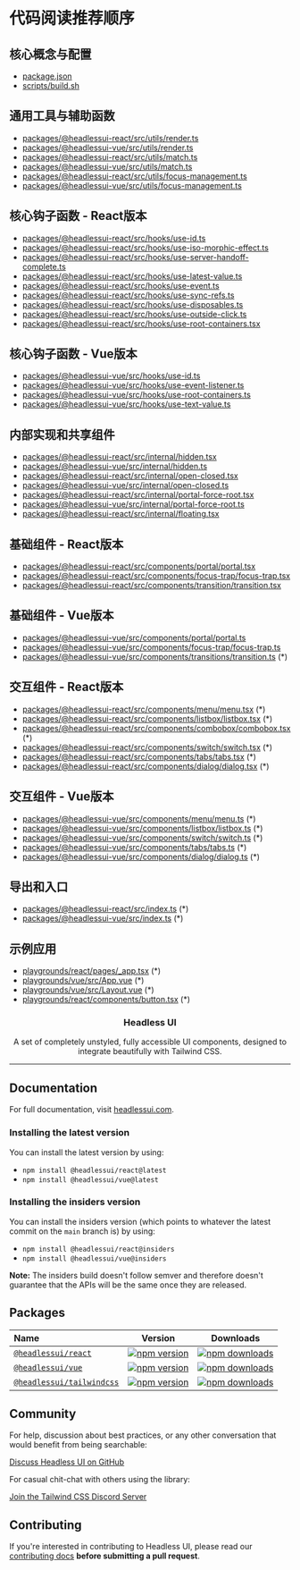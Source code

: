 # 代码阅读推荐顺序

## 核心概念与配置

- [package.json](/package.json)
- [scripts/build.sh](/scripts/build.sh)

## 通用工具与辅助函数

- [packages/@headlessui-react/src/utils/render.ts](/packages/@headlessui-react/src/utils/render.ts)
- [packages/@headlessui-vue/src/utils/render.ts](/packages/@headlessui-vue/src/utils/render.ts)
- [packages/@headlessui-react/src/utils/match.ts](/packages/@headlessui-react/src/utils/match.ts)
- [packages/@headlessui-vue/src/utils/match.ts](/packages/@headlessui-vue/src/utils/match.ts)
- [packages/@headlessui-react/src/utils/focus-management.ts](/packages/@headlessui-react/src/utils/focus-management.ts)
- [packages/@headlessui-vue/src/utils/focus-management.ts](/packages/@headlessui-vue/src/utils/focus-management.ts)

## 核心钩子函数 - React版本

- [packages/@headlessui-react/src/hooks/use-id.ts](/packages/@headlessui-react/src/hooks/use-id.ts)
- [packages/@headlessui-react/src/hooks/use-iso-morphic-effect.ts](/packages/@headlessui-react/src/hooks/use-iso-morphic-effect.ts)
- [packages/@headlessui-react/src/hooks/use-server-handoff-complete.ts](/packages/@headlessui-react/src/hooks/use-server-handoff-complete.ts)
- [packages/@headlessui-react/src/hooks/use-latest-value.ts](/packages/@headlessui-react/src/hooks/use-latest-value.ts)
- [packages/@headlessui-react/src/hooks/use-event.ts](/packages/@headlessui-react/src/hooks/use-event.ts)
- [packages/@headlessui-react/src/hooks/use-sync-refs.ts](/packages/@headlessui-react/src/hooks/use-sync-refs.ts)
- [packages/@headlessui-react/src/hooks/use-disposables.ts](/packages/@headlessui-react/src/hooks/use-disposables.ts)
- [packages/@headlessui-react/src/hooks/use-outside-click.ts](/packages/@headlessui-react/src/hooks/use-outside-click.ts)
- [packages/@headlessui-react/src/hooks/use-root-containers.tsx](/packages/@headlessui-react/src/hooks/use-root-containers.tsx)

## 核心钩子函数 - Vue版本

- [packages/@headlessui-vue/src/hooks/use-id.ts](/packages/@headlessui-vue/src/hooks/use-id.ts)
- [packages/@headlessui-vue/src/hooks/use-event-listener.ts](/packages/@headlessui-vue/src/hooks/use-event-listener.ts)
- [packages/@headlessui-vue/src/hooks/use-root-containers.ts](/packages/@headlessui-vue/src/hooks/use-root-containers.ts)
- [packages/@headlessui-vue/src/hooks/use-text-value.ts](/packages/@headlessui-vue/src/hooks/use-text-value.ts)

## 内部实现和共享组件

- [packages/@headlessui-react/src/internal/hidden.tsx](/packages/@headlessui-react/src/internal/hidden.tsx)
- [packages/@headlessui-vue/src/internal/hidden.ts](/packages/@headlessui-vue/src/internal/hidden.ts)
- [packages/@headlessui-react/src/internal/open-closed.tsx](/packages/@headlessui-react/src/internal/open-closed.tsx)
- [packages/@headlessui-vue/src/internal/open-closed.ts](/packages/@headlessui-vue/src/internal/open-closed.ts)
- [packages/@headlessui-react/src/internal/portal-force-root.tsx](/packages/@headlessui-react/src/internal/portal-force-root.tsx)
- [packages/@headlessui-vue/src/internal/portal-force-root.ts](/packages/@headlessui-vue/src/internal/portal-force-root.ts)
- [packages/@headlessui-react/src/internal/floating.tsx](/packages/@headlessui-react/src/internal/floating.tsx)

## 基础组件 - React版本

- [packages/@headlessui-react/src/components/portal/portal.tsx](/packages/@headlessui-react/src/components/portal/portal.tsx)
- [packages/@headlessui-react/src/components/focus-trap/focus-trap.tsx](/packages/@headlessui-react/src/components/focus-trap/focus-trap.tsx)
- [packages/@headlessui-react/src/components/transition/transition.tsx](/packages/@headlessui-react/src/components/transition/transition.tsx)

## 基础组件 - Vue版本

- [packages/@headlessui-vue/src/components/portal/portal.ts](/packages/@headlessui-vue/src/components/portal/portal.ts)
- [packages/@headlessui-vue/src/components/focus-trap/focus-trap.ts](/packages/@headlessui-vue/src/components/focus-trap/focus-trap.ts)
- [packages/@headlessui-vue/src/components/transitions/transition.ts](/packages/@headlessui-vue/src/components/transitions/transition.ts) (*)

## 交互组件 - React版本

- [packages/@headlessui-react/src/components/menu/menu.tsx](/packages/@headlessui-react/src/components/menu/menu.tsx) (*)
- [packages/@headlessui-react/src/components/listbox/listbox.tsx](/packages/@headlessui-react/src/components/listbox/listbox.tsx) (*)
- [packages/@headlessui-react/src/components/combobox/combobox.tsx](/packages/@headlessui-react/src/components/combobox/combobox.tsx) (*)
- [packages/@headlessui-react/src/components/switch/switch.tsx](/packages/@headlessui-react/src/components/switch/switch.tsx) (*)
- [packages/@headlessui-react/src/components/tabs/tabs.tsx](/packages/@headlessui-react/src/components/tabs/tabs.tsx) (*)
- [packages/@headlessui-react/src/components/dialog/dialog.tsx](/packages/@headlessui-react/src/components/dialog/dialog.tsx) (*)

## 交互组件 - Vue版本

- [packages/@headlessui-vue/src/components/menu/menu.ts](/packages/@headlessui-vue/src/components/menu/menu.ts) (*)
- [packages/@headlessui-vue/src/components/listbox/listbox.ts](/packages/@headlessui-vue/src/components/listbox/listbox.ts) (*)
- [packages/@headlessui-vue/src/components/switch/switch.ts](/packages/@headlessui-vue/src/components/switch/switch.ts) (*)
- [packages/@headlessui-vue/src/components/tabs/tabs.ts](/packages/@headlessui-vue/src/components/tabs/tabs.ts) (*)
- [packages/@headlessui-vue/src/components/dialog/dialog.ts](/packages/@headlessui-vue/src/components/dialog/dialog.ts) (*)

## 导出和入口

- [packages/@headlessui-react/src/index.ts](/packages/@headlessui-react/src/index.ts) (*)
- [packages/@headlessui-vue/src/index.ts](/packages/@headlessui-vue/src/index.ts) (*)

## 示例应用

- [playgrounds/react/pages/_app.tsx](/playgrounds/react/pages/_app.tsx) (*)
- [playgrounds/vue/src/App.vue](/playgrounds/vue/src/App.vue) (*)
- [playgrounds/vue/src/Layout.vue](/playgrounds/vue/src/Layout.vue) (*)
- [playgrounds/react/components/button.tsx](/playgrounds/react/components/button.tsx) (*)

<h3 align="center">
  Headless UI
</h3>

<p align="center">
  A set of completely unstyled, fully accessible UI components, designed to integrate
  beautifully with Tailwind CSS.
</p>

---

## Documentation

For full documentation, visit [headlessui.com](https://headlessui.com).

### Installing the latest version

You can install the latest version by using:

- `npm install @headlessui/react@latest`
- `npm install @headlessui/vue@latest`

### Installing the insiders version

You can install the insiders version (which points to whatever the latest commit on the `main` branch is) by using:

- `npm install @headlessui/react@insiders`
- `npm install @headlessui/vue@insiders`

**Note:** The insiders build doesn't follow semver and therefore doesn't guarantee that the APIs will be the same once they are released.

## Packages

| Name                                                                                                                 |                                                              Version                                                              |                                                              Downloads                                                               |
| :------------------------------------------------------------------------------------------------------------------- | :-------------------------------------------------------------------------------------------------------------------------------: | :----------------------------------------------------------------------------------------------------------------------------------: |
| [`@headlessui/react`](https://github.com/tailwindlabs/headlessui/tree/main/packages/%40headlessui-react)             |       [![npm version](https://img.shields.io/npm/v/@headlessui/react.svg)](https://www.npmjs.com/package/@headlessui/react)       |       [![npm downloads](https://img.shields.io/npm/dt/@headlessui/react.svg)](https://www.npmjs.com/package/@headlessui/react)       |
| [`@headlessui/vue`](https://github.com/tailwindlabs/headlessui/tree/main/packages/%40headlessui-vue)                 |         [![npm version](https://img.shields.io/npm/v/@headlessui/vue.svg)](https://www.npmjs.com/package/@headlessui/vue)         |         [![npm downloads](https://img.shields.io/npm/dt/@headlessui/vue.svg)](https://www.npmjs.com/package/@headlessui/vue)         |
| [`@headlessui/tailwindcss`](https://github.com/tailwindlabs/headlessui/tree/main/packages/%40headlessui-tailwindcss) | [![npm version](https://img.shields.io/npm/v/@headlessui/tailwindcss.svg)](https://www.npmjs.com/package/@headlessui/tailwindcss) | [![npm downloads](https://img.shields.io/npm/dt/@headlessui/tailwindcss.svg)](https://www.npmjs.com/package/@headlessui/tailwindcss) |

## Community

For help, discussion about best practices, or any other conversation that would benefit from being searchable:

[Discuss Headless UI on GitHub](https://github.com/tailwindlabs/headlessui/discussions)

For casual chit-chat with others using the library:

[Join the Tailwind CSS Discord Server](https://discord.gg/7NF8GNe)

## Contributing

If you're interested in contributing to Headless UI, please read our [contributing docs](https://github.com/tailwindlabs/headlessui/blob/main/.github/CONTRIBUTING.md) **before submitting a pull request**.
